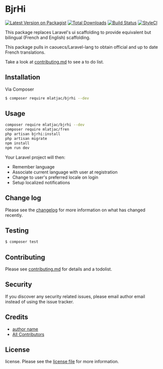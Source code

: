 # BjrHi

[![Latest Version on Packagist][ico-version]][link-packagist]
[![Total Downloads][ico-downloads]][link-downloads]
[![Build Status][ico-travis]][link-travis]
[![StyleCI][ico-styleci]][link-styleci]

This package replaces Laravel's ui scaffolding to provide equivalent but bilingual (French and English) scaffolding.

This package pulls in caouecs/Laravel-lang to obtain official and up to date French translations.
 
Take a look at [contributing.md](contributing.md) to see a to do list.

## Installation

Via Composer

``` bash
$ composer require mlatjac/bjrhi --dev
```

## Usage

``` bash
composer require mlatjac/bjrhi --dev
composer require mlatjac/fren
php artisan bjrhi:install
php artisan migrate
npm install
npm run dev
```

Your Laravel project will then:
* Remember language
* Associate current language with user at registration
* Change to user's preferred locale on login
* Setup localized notifications


## Change log

Please see the [changelog](changelog.md) for more information on what has changed recently.

## Testing

``` bash
$ composer test
```

## Contributing

Please see [contributing.md](contributing.md) for details and a todolist.

## Security

If you discover any security related issues, please email author email instead of using the issue tracker.

## Credits

- [author name][link-author]
- [All Contributors][link-contributors]

## License

license. Please see the [license file](license.md) for more information.

[ico-version]: https://img.shields.io/packagist/v/mlatjac/bjrhi.svg?style=flat-square
[ico-downloads]: https://img.shields.io/packagist/dt/mlatjac/bjrhi.svg?style=flat-square
[ico-travis]: https://img.shields.io/travis/mlatjac/bjrhi/master.svg?style=flat-square
[ico-styleci]: https://styleci.io/repos/12345678/shield

[link-packagist]: https://packagist.org/packages/mlatjac/bjrhi
[link-downloads]: https://packagist.org/packages/mlatjac/bjrhi
[link-travis]: https://travis-ci.org/mlatjac/bjrhi
[link-styleci]: https://styleci.io/repos/12345678
[link-author]: https://github.com/mlatjac
[link-contributors]: ../../contributors
